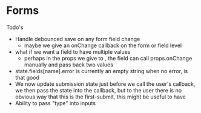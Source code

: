 # Forms

Todo's

- Handle debounced save on any form field change
  - maybe we give an onChange callback on the form or field level
- what if we want a field to have multiple values
  - perhaps in the props we give to <field>, the field can call props.onChange
    manually and pass back two values
- state.fields[name].error is currently an empty string when no error, is that good
- We now update submission state just before we call the user's callback, we then pass
  the state into the callback, but to the user there is no obvious way that this is
  the first-submit, this might be useful to have
- Ability to pass "type" into inputs
